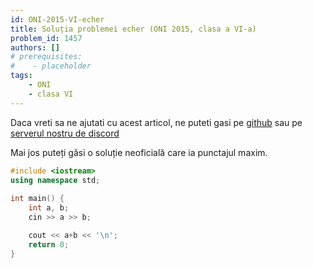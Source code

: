 ```yaml
---
id: ONI-2015-VI-echer
title: Soluția problemei echer (ONI 2015, clasa a VI-a)
problem_id: 1457
authors: []
# prerequisites:
#    - placeholder
tags:
    - ONI
    - clasa VI
---
```


Daca vreti sa ne ajutati cu acest articol, ne puteti gasi pe [github](https://github.com/roalgo-discord/arhiva-educationala) sau pe [serverul nostru de discord](https://discord.gg/vdDRSmg3fC)

Mai jos puteți găsi o soluție neoficială care ia punctajul maxim.

```cpp
#include <iostream>
using namespace std;
 
int main() {
    int a, b;
    cin >> a >> b;

    cout << a+b << '\n';
    return 0;
}
```

